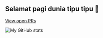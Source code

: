 ## Selamat pagi dunia tipu tipu 👋

[View open PRs](https://github.com/pulls?q=is%3Apr+archived%3Afalse+user%3Ayoozrr-shipx+is%3Aopen)


![My GitHub stats](https://github-readme-stats.vercel.app/api?username=mohamedariff&show_icons=true)


<!--
**mohamedariff-SHB/mohamedariff-SHB** is a ✨ _special_ ✨ repository because its `README.md` (this file) appears on your GitHub profile.


